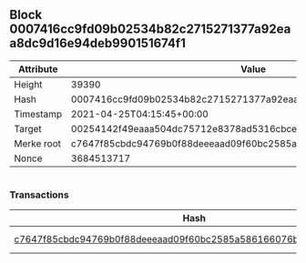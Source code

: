 ## Block 0007416cc9fd09b02534b82c2715271377a92eaa8dc9d16e94deb990151674f1

Attribute | Value
--- | ---
Height | 39390
Hash | 0007416cc9fd09b02534b82c2715271377a92eaa8dc9d16e94deb990151674f1
Timestamp | 2021-04-25T04:15:45+00:00
Target | 00254142f49eaaa504dc75712e8378ad5316cbcead634704b3734b6271167cc4
Merke root | c7647f85cbdc94769b0f88deeeaad09f60bc2585a586166076bc65725d559081
Nonce | 3684513717

```

```

### Transactions

Hash | Amount
--- | ---
[c7647f85cbdc94769b0f88deeeaad09f60bc2585a586166076bc65725d559081](c7647f85cbdc94769b0f88deeeaad09f60bc2585a586166076bc65725d559081.md) | 10.00000000 SKEPTI 
